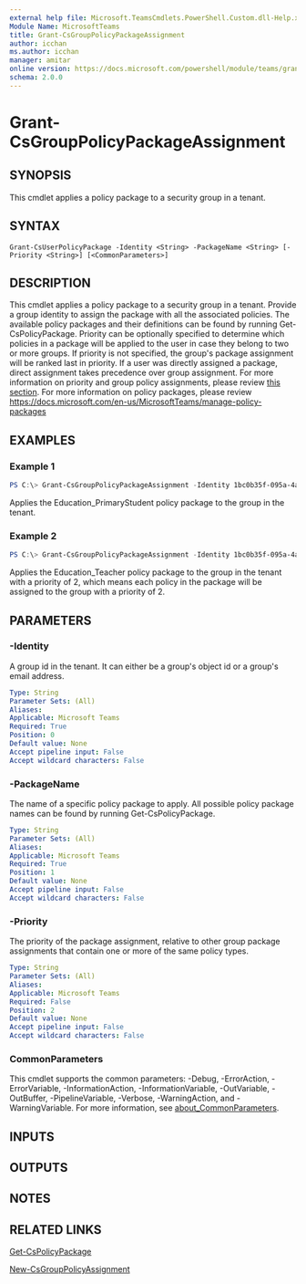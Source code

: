 ```yaml
---
external help file: Microsoft.TeamsCmdlets.PowerShell.Custom.dll-Help.xml
Module Name: MicrosoftTeams
title: Grant-CsGroupPolicyPackageAssignment
author: icchan
ms.author: icchan
manager: amitar
online version: https://docs.microsoft.com/powershell/module/teams/grant-csgrouppolicypackageassignment
schema: 2.0.0
---
```


# Grant-CsGroupPolicyPackageAssignment

## SYNOPSIS

This cmdlet applies a policy package to a security group in a tenant.

## SYNTAX

```
Grant-CsUserPolicyPackage -Identity <String> -PackageName <String> [-Priority <String>] [<CommonParameters>]
```

## DESCRIPTION

This cmdlet applies a policy package to a security group in a tenant. Provide a group identity to assign the package with all the associated policies. The available policy packages and their definitions can be found by running Get-CsPolicyPackage. Priority can be optionally specified to determine which policies in a package will be applied to the user in case they belong to two or more groups. If priority is not specified, the group's package assignment will be ranked last in priority. If a user was directly assigned a package, direct assignment takes precedence over group assignment. For more information on priority and group policy assignments, please review [this section](New-CsGroupPolicyAssignment.md#description). For more information on policy packages, please review https://docs.microsoft.com/en-us/MicrosoftTeams/manage-policy-packages

## EXAMPLES

### Example 1
```powershell
PS C:\> Grant-CsGroupPolicyPackageAssignment -Identity 1bc0b35f-095a-4a37-a24c-c4b6049816ab -PackageName Education_PrimaryStudent
```

Applies the Education_PrimaryStudent policy package to the group in the tenant.

### Example 2
```powershell
PS C:\> Grant-CsGroupPolicyPackageAssignment -Identity 1bc0b35f-095a-4a37-a24c-c4b6049816ab -PackageName Education_Teacher -Priority 2
```

Applies the Education_Teacher policy package to the group in the tenant with a priority of 2, which means each policy in the package will be assigned to the group with a priority of 2.

## PARAMETERS

### -Identity

A group id in the tenant. It can either be a group's object id or a group's email address.

```yaml
Type: String
Parameter Sets: (All)
Aliases:
Applicable: Microsoft Teams
Required: True
Position: 0
Default value: None
Accept pipeline input: False
Accept wildcard characters: False
```

### -PackageName

The name of a specific policy package to apply. All possible policy package names can be found by running Get-CsPolicyPackage.

```yaml
Type: String
Parameter Sets: (All)
Aliases:
Applicable: Microsoft Teams
Required: True
Position: 1
Default value: None
Accept pipeline input: False
Accept wildcard characters: False
```

### -Priority

The priority of the package assignment, relative to other group package assignments that contain one or more of the same policy types.

```yaml
Type: String
Parameter Sets: (All)
Aliases:
Applicable: Microsoft Teams
Required: False
Position: 2
Default value: None
Accept pipeline input: False
Accept wildcard characters: False
```

### CommonParameters
This cmdlet supports the common parameters: -Debug, -ErrorAction, -ErrorVariable, -InformationAction, -InformationVariable, -OutVariable, -OutBuffer, -PipelineVariable, -Verbose, -WarningAction, and -WarningVariable. For more information, see [about_CommonParameters](https://go.microsoft.com/fwlink/?LinkID=113216).

## INPUTS

## OUTPUTS

## NOTES

## RELATED LINKS

[Get-CsPolicyPackage](Get-CsPolicyPackage.md)

[New-CsGroupPolicyAssignment](New-CsGroupPolicyAssignment.md)